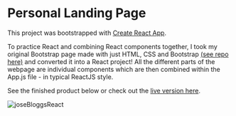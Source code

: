# Personal Landing Page

This project was bootstrapped with [Create React App](https://github.com/facebook/create-react-app).

To practice React and combining React components together, I took my original Bootstrap page made with just HTML, CSS and Bootstrap [(see repo here)](https://github.com/gdwhittaker94/Bootstrap_website_practice/tree/main) and converted it into a React project! All the different parts of the webpage are individual components which are then combined within the App.js file - in typical ReactJS style. 

See the finished product below or check out the [live version here](https://react-bootstrap-landing-page-nine.vercel.app/).

![joseBloggsReact](https://github.com/gdwhittaker94/react_bootstrap_landing_page/assets/105855731/0596a27f-5b88-46e3-8c62-4b3c7d01f98f)
